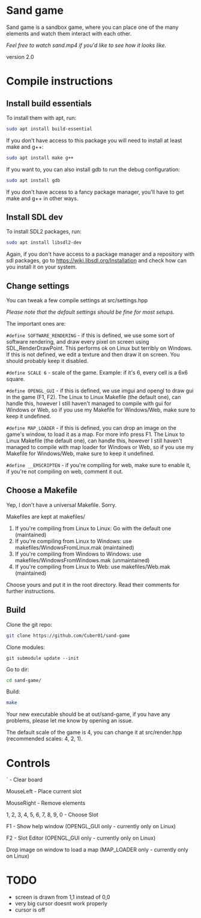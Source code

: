 # Sand game

Sand game is a sandbox game, where you can place one of the many elements and watch them interact with each other.

*Feel free to watch sand.mp4 if you'd like to see how it looks like.*

version 2.0

# Compile instructions

## Install build essentials


To install them with apt, run:
```sh
sudo apt install build-essential
```

If you don't have access to this package you will need to install at least make and g++:
```sh
sudo apt install make g++
```

If you want to, you can also install gdb to run the debug configuration:
```sh
sudo apt install gdb
```

If you don't have access to a fancy package manager, you'll have to get make and g++ in other ways.

## Install SDL dev

To install SDL2 packages, run:
```sh
sudo apt install libsdl2-dev
```

Again, if you don't have access to a package manager and a repository with sdl packages, go to https://wiki.libsdl.org/Installation and check how can you install it on your system.

## Change settings

You can tweak a few compile settings at src/settings.hpp 

*Please note that the default settings should be fine for most setups.*


The important ones are:

``#define SOFTWARE_RENDERING`` - if this is defined, we use some sort of software rendering, and draw every pixel on screen using SDL_RenderDrawPoint. This performs ok on Linux but terribly on Windows. If this is not defined, we edit a texture and then draw it on screen. You should probably keep it disabled.

``#define SCALE 6`` - scale of the game. Example: if it's 6, every cell is a 6x6 square.

``#define OPENGL_GUI`` - if this is defined, we use imgui and opengl to draw gui in the game (F1, F2). The Linux to Linux Makefile (the default one), can handle this, however I still haven't managed to compile with gui for Windows or Web, so if you use my Makefile for Windows/Web, make sure to keep it undefined.

``#define MAP_LOADER`` - if this is defined, you can drop an image on the game's window, to load it as a map. For more info press F1. The Linux to Linux Makefile (the default one), can handle this, however I still haven't managed to compile with map loader for Windows or Web, so if you use my Makefile for Windows/Web, make sure to keep it undefined.

``#define __EMSCRIPTEN`` - if you're compiling for web, make sure to enable it, if you're not compiling on web, comment it out.

## Choose a Makefile

Yep, I don't have a universal Makefile. Sorry.

Makefiles are kept at makefiles/

1. If you're compiling from Linux to Linux: Go with the default one (maintained)
2. If you're compiling from Linux to Windows: use makefiles/WindowsFromLinux.mak (maintained)
3. If you're compiling from Windows to Windows: use makefiles/WindowsFromWindows.mak (unmaintained)
4. If you're compiling from Linux to Web: use makefiles/Web.mak (maintained)

Choose yours and put it in the root directory.
Read their comments for further instructions.

## Build

Clone the git repo:
```sh
git clone https://github.com/Cuber01/sand-game
```

Clone modules:
```
git submodule update --init
```

Go to dir:
```sh
cd sand-game/
```

Build:
```sh
make
```

Your new executable should be at out/sand-game, if you have any problems, please let me know by opening an issue.

The default scale of the game is 4, you can change it at src/render.hpp (recommended scales: 4, 2, 1).

# Controls

` - Clear board

MouseLeft - Place current slot

MouseRight - Remove elements

1, 2, 3, 4, 5, 6, 7, 8, 9, 0 - Choose Slot

F1 - Show help window (OPENGL_GUI only - currently only on Linux)

F2 - Slot Editor (OPENGL_GUI only - currently only on Linux)

Drop image on window to load a map (MAP_LOADER only - currently only on Linux)


# TODO 

* screen is drawn from 1,1 instead of 0,0
* very big cursor doesnt work properly
* cursor is off

